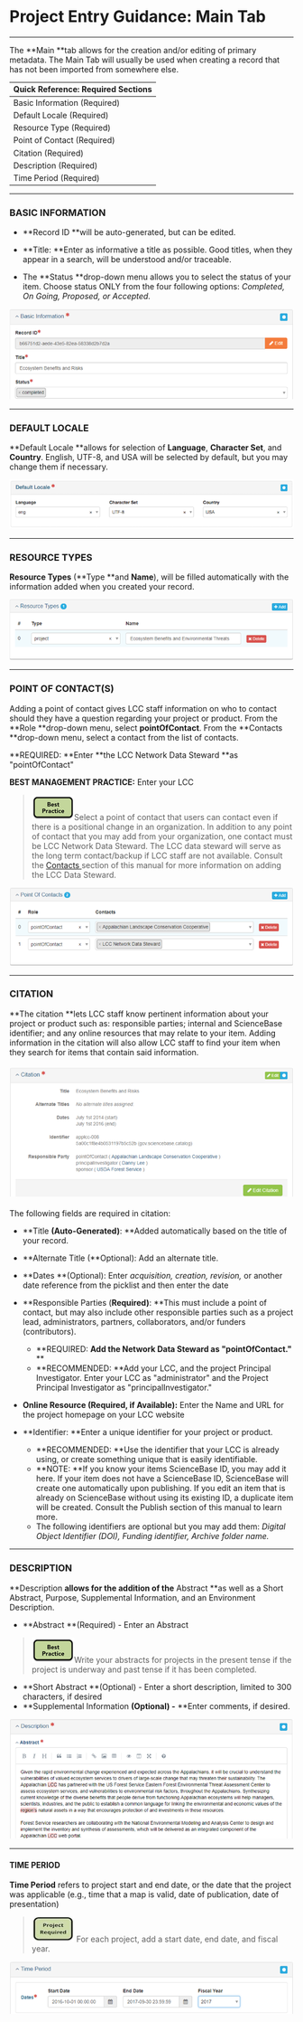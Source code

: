 # Project Entry Guidance: Main Tab

---

The **Main **tab allows for the creation and/or editing of primary metadata. The Main Tab will usually be used when creating a record that has not been imported from somewhere else.

| Quick Reference: Required Sections |
| :--- |
| Basic Information \(Required\) |
| Default Locale \(Required\) |
| Resource Type \(Required\) |
| Point of Contact \(Required\) |
| Citation \(Required\) |
| Description \(Required\) |
| Time Period \(Required\) |

---

### **BASIC INFORMATION**

* **Record ID **will be auto-generated, but can be edited.

* **Title: **Enter as informative a title as possible. Good titles, when they appear in a search, will be understood and/or traceable.

* The **Status **drop-down menu allows you to select the status of your item. Choose status ONLY from the four following options: _Completed, On Going, Proposed, or Accepted._

![](/assets/main_screenshot_updated.png)

---

### DEFAULT LOCALE

**Default Locale **allows for selection of **Language**, **Character Set**, and **Country**. English, UTF-8, and USA will be selected by default, but you may change them if necessary.

![](/assets/default_locale.png)

---

### RESOURCE TYPES

**Resource Types** \(**Type **and **Name**\), will be filled automatically with the information added when you created your record.

![](/assets/resource_types.png)

---

### POINT OF CONTACT\(S\)

Adding a point of contact gives LCC staff information on who to contact should they have a question regarding your project or product. From the **Role **drop-down menu, select **pointOfContact**. From the **Contacts **drop-down menu, select a contact from the list of contacts. 

**REQUIRED: **Enter **the LCC Network Data Steward **as "pointOfContact"

**BEST MANAGEMENT PRACTICE:** Enter your LCC

> ![](/assets/best_practice_small.png)Select a point of contact that users can contact even if there is a positional change in an organization. In addition to any point of contact that you may add from your organization, one contact must be  LCC Network Data Steward. The LCC data steward will serve as the long term contact/backup if LCC staff are not available. Consult the [Contacts ](/contacts.md)section of this manual for more information on adding the LCC Data Steward.

![](/assets/point_of_contacts.png)

---

### CITATION

**The citation **lets LCC staff know pertinent information about your project or product such as: responsible parties; internal and ScienceBase identifier; and any online resources that may relate to your item. Adding information in the citation will also allow LCC staff to find your item when they search for items that contain said information.

#### ![](/assets/citation_updated.png)

The following fields are required in citation:

* **Title **\(Auto-Generated\)**: **Added automatically based on the title of your record.
* **Alternate Title \(**Optional\): Add an alternate title.
* **Dates **\(Optional\): Enter _acquisition, creation, revision,_ or another date reference from the picklist and then enter the date
* **Responsible Parties \(**Required\)**: **This must include a point of contact, but may also include other responsible parties such as a project lead, administrators, partners, collaborators, and/or funders \(contributors\).
  * **REQUIRED: **Add the Network Data Steward as "pointOfContact."** **
  * **RECOMMENDED: **Add your LCC, and the project Principal Investigator. Enter your LCC as "administrator" and the Project Principal Investigator as "principalInvestigator."
* **Online Resource \(**Required, if Available\)**:** Enter the Name and URL for the project homepage on your LCC website

* **Identifier: **Enter a unique identifier for your project or product.

  * **RECOMMENDED: **Use the identifier that your LCC is already using, or create something unique that is easily identifiable.
  * **NOTE: **If you know your items ScienceBase ID, you may add it here. If your item does not have a ScienceBase ID, ScienceBase will create one automatically upon publishing. If you edit an item that is already on ScienceBase without using its existing ID, a duplicate item will be created. Consult the Publish section of this manual to learn more.
  * The following identifiers are optional but you may add them: _Digital Object Identifier \(DOI\), Funding identifier, Archive folder name._

---

### DESCRIPTION

**Description **allows for the addition of the** Abstract **as well as a Short Abstract, Purpose, Supplemental Information, and an Environment Description.

* **Abstract **\(Required\) - Enter an Abstract

> ![](/assets/best_practice_small.png)Write your abstracts for projects in the present tense if the project is underway and past tense if it has been completed.

* **Short Abstract **\(Optional\) - Enter a short description, limited to 300 characters, if desired
* **Supplemental Information **\(Optional\) -** **Enter comments, if desired. 

![](/assets/description_lcc.png)

---

#### **TIME PERIOD**

**Time Period** refers to project start and end date, or the date that the project was applicable \(e.g., time that a map is valid, date of publication, date of presentation\)

> ![](/assets/project_required_small.png) For each project, add a start date, end date, and fiscal year.

![](/assets/time_period.png)

